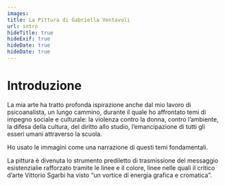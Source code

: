```yaml
---
images:
title: La Pittura di Gabriella Ventavoli
url: intro
hideTitle: true
hideExif: true
hideDate: true
hideDate: true
---
```


# Introduzione

La mia arte ha tratto profonda ispirazione anche dal mio lavoro di psicoanalista, un lungo cammino,
durante il quale ho affrontato temi di impegno sociale e culturale: la violenza contro la donna, contro
l’ambiente, la difesa della cultura, del diritto allo studio, l’emancipazione di tutti gli esseri umani
attraverso la scuola.

Ho usato le immagini come una narrazione di questi temi fondamentali.

La pittura è divenuta lo strumento prediletto di trasmissione del messaggio esistenzialie rafforzato tramite le linee e il colore, linee nelle quali il critico d’arte Vittorio Sgarbi ha visto “un vortice di energia grafica e cromatica”.

